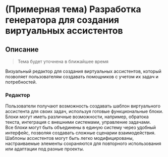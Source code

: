 # (Примерная тема) Разработка генератора для создания виртуальных ассистентов  
## Описание  
> Тема будет уточнена в ближайшее время  
  
Визуальный редактор для создания виртуальных ассистентов, который позволяет пользователям создавать помощников с учетом их задач и потребностей.

### Редактор
Пользователи получают возможность создавать шаблон виртуального ассистента для своих задач, используя готовые функциональные блоки. Блоки могут иметь различные возможности, например, обратока текста, интеграция с внешними системами, управление задачами.  
Все блоки могут быть объединены в единую систему через удобный интерфейс, позволяя создавать сложные сценарии взаимодействия. Шаблоны ассистентов могут быть легко модифицированы, настраиваемые элементы сохраняются для повторного использования или адаптации под разные проекты.
